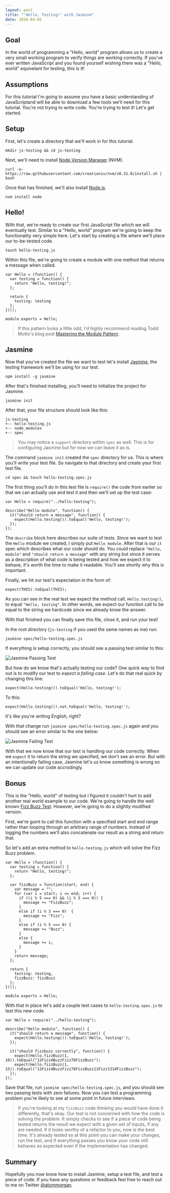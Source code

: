 ```yaml
---
layout: post
title: "'Hello, Testing!' with Jasmine"
date: 2016-03-02
---
```


## Goal

In the world of programming a "Hello, world" program allows us to create a very small working program to verify things are working correctly. If you've ever written JavaScript and you found yourself wishing there was a "Hello, world" equivelant for testing, this is it!

## Assumptions

For this tutorial I'm going to assume you have a basic understanding of JavaScriptand will be able to download a few tools we'll need for this tutorial. You're not trying to write code. You're trying to test it! Let's get started.

## Setup

First, let's create a directory that we'll work in for this tutorial.

```
mkdir js-testing && cd js-testing
```

Next, we'll need to install [Node Version Manager](https://github.com/creationix/nvm) (NVM).

```
curl -o- https://raw.githubusercontent.com/creationix/nvm/v0.31.0/install.sh | bash
```

Once that has finished, we'll also install [Node.js](https://nodejs.org/en/).

```
nvm install node
```

## Hello!

With that, we're ready to create our first JavaScript file which we will eventually test. Similar to a "Hello, world" program we're going to keep the functionality very simple here. Let's start by creating a file where we'll place our to-be-tested code.

```
touch hello-testing.js
```

Within this file, we're going to create a module with one method that returns a message when called.

```
var Hello = (function() {
  var testing = function() {
    return "Hello, testing!";
  };

  return {
    testing: testing
  };
})();

module.exports = Hello;
```

>If this pattern looks a little odd, I'd highly recommend reading Todd Motto's blog post [Mastering the Module Pattern](https://toddmotto.com/mastering-the-module-pattern/).

## Jasmine

Now that you've created the file we want to test let's install [Jasmine](http://jasmine.github.io/2.4/introduction.html), the testing framework we'll be using for our test.

```
npm install -g jasmine
```

After that's finished installing, you'll need to initialize the project for Jasmine.

```
jasmine init
```

After that, your file structure should look like this:

```
js-testing
+-- hello-testing.js
+-- node_modules
+-- spec
```

>You may notice a `support` directory within `spec` as well. This is for configuring Jasmine but for now we can leave it as is.

The command `jasmine init` created the `spec` directory for us. This is where you'll write your test file. So navigate to that directory and create your first test file.

```
cd spec && touch hello-testing.spec.js
```

The first thing you'll do in this test file is `require()` the code from earlier so that we can actually use and test it and then we'll set up the test case:

```
var Hello = require("../hello-testing");

describe("Hello module", function() {
  it("should return a message", function() {
    expect(Hello.testing()).toEqual('Hello, testing!');
  });
});
```

The `describe` block here describes our suite of tests. Since we want to test the `Hello` module we created, I simply put `Hello module`. After that is our `it` spec which describes what our code should do. You could replace `"Hello, module"` and `"should return a message"` with any string but since it serves as a description of what code is being tested and how we expect it to behave, it's worth the time to make it readable. You'll see shortly why this is important.

Finally, we hit our test's expectation in the form of:

```
expect(THIS).toEqual(THIS);
```

As you can see in the real test we expect the method call, `Hello.testing()`, to equal `"Hello, testing"`. In other words, we expect our function call to be equal to the string we hardcode since we already know the answer.

With that finished you can finally save this file, close it, and run your test!

In the root directory (`js-testing` if you used the same names as me) run:

```
jasmine spec/hello-testing.spec.js
```

If everything is setup correctly, you should see a passing test similar to this:

![Jasmine Passing Test](http://i.imgur.com/eZOOBAH.png)

But how do we know that's actually testing our code? One quick way to find out is to modify our test to *expect a failing case*. Let's do that real quick by changing this line:

```
expect(Hello.testing()).toEqual('Hello, testing!');
```

To this:

```
expect(Hello.testing()).not.toEqual('Hello, testing!');
```

It's like you're writing English, right?

With that change run `jasmine spec/hello-testing.spec.js` again and you should see an error similar to the one below:

![Jasmine Failing Test](http://i.imgur.com/L8HviRq.png)

With that we now know that our test is handling our code correctly. When we `expect` it to return the string we specified, we don't see an error. But with an intentionally failing case, Jasmine let's us know something is wrong so we can update our code accrodingly.

## Bonus

This is the "Hello, world" of testing but I figured it couldn't hurt to add another real world example to our code. We're going to handle the well known [Fizz Buzz Test](http://c2.com/cgi/wiki?FizzBuzzTest). However, we're going to do a slightly modified version.

First, we're goint to call this function with a specified start and end range rather than looping through an arbitrary range of numbers. Instead of logging the numbers we'll also concatenate our result as a string and return that.

So let's add an extra method to `hello-testing.js` which will solve the Fizz Buzz problem.

```
var Hello = (function() {
  var testing = function() {
    return "Hello, testing!";
  };

  var fizzBuzz = function(start, end) {
    var message = "";
    for (var i = start; i <= end; i++) {
      if ((i % 5 === 0) && (i % 3 === 0)) {
        message += "FizzBuzz";
      }
      else if (i % 3 === 0)  {
        message += "Fizz";
      }
      else if (i % 5 === 0) {
        message += "Buzz";
      }
      else {
        message += i;
      }
    }
    return message;
  };

  return {
    testing: testing,
    fizzBuzz: fizzBuzz
  };
})();

module.exports = Hello;
```

With that in place let's add a couple test cases to `hello-testing.spec.js` to test this new code.

```
var Hello = require("../hello-testing");

describe("Hello module", function() {
  it("should return a message", function() {
    expect(Hello.testing()).toEqual('Hello, testing!');
  });

  it("should fizzbuzz correctly", function() {
    expect(Hello.fizzBuzz(1, 10)).toEqual("12Fizz4BuzzFizz78FizzBuzz");
    expect(Hello.fizzBuzz(1, 15)).toEqual("12Fizz4BuzzFizz78FizzBuzz11Fizz1314FizzBuzz");
  });
});
```

Save that file, run `jasmine spec/hello-testing.spec.js`, and you should see two passing tests with zero failures. Now you can test a programming problem you're likely to see at some point in future interviews.

>If you're looking at my `fizzBuzz` code thinking you would have done it differently, that's okay. Our test is not concerned with *how* the code is solving the problem. It simply checks to see if a piece of code being tested returns the result we expect with a given set of inputs, if any are needed. If it looks worthy of a refactor to you, now is the best time. It's already tested so at this point you can make your changes, run the test, and if everything passes you know your code still behaves as expected even if the implementation has changed.

## Summary

Hopefully you now know how to install Jasmine, setup a test file, and test a piece of code. If you have any questions or feedback feel free to reach out to me on Twitter [@atommorgan](http://twitter.com/atommorgan).
